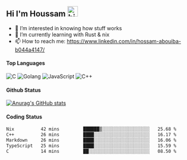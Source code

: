 ## Hi I'm Houssam <img src="https://user-images.githubusercontent.com/1303154/88677602-1635ba80-d120-11ea-84d8-d263ba5fc3c0.gif" width="28px" alt="hi">

- 👀 I’m interested in knowing how stuff works
- 🔭 I’m currently learning with Rust & nix
- 📫 How to reach me: https://www.linkedin.com/in/hossam-abouiba-b044a4147/

#### Top Languages

![C](https://img.shields.io/badge/c-%2300599C.svg?style=for-the-badge&logo=c&logoColor=white)
![Golang](https://img.shields.io/badge/go-blue?style=for-the-badge&logo=Goland)
![JavaScript](https://img.shields.io/badge/javascript-%23323330.svg?style=for-the-badge&logo=javascript&logoColor=%23F7DF1E)
![C++](https://img.shields.io/badge/C%2B%2B-blue?style=for-the-badge&logo=C%2B%2B)


#### Github Status
[![Anurag's GitHub stats](https://github-readme-stats.vercel.app/api?username=0xhoussam&theme=tokyonight)](https://github.com/anuraghazra/github-readme-stats)

#### Coding Status
<!--START_SECTION:waka-->

```txt
Nix          42 mins         ██████▒░░░░░░░░░░░░░░░░░░   25.68 %
C++          26 mins         ████░░░░░░░░░░░░░░░░░░░░░   16.17 %
Markdown     26 mins         ████░░░░░░░░░░░░░░░░░░░░░   16.06 %
TypeScript   25 mins         ████░░░░░░░░░░░░░░░░░░░░░   15.59 %
C            14 mins         ██░░░░░░░░░░░░░░░░░░░░░░░   08.50 %
```

<!--END_SECTION:waka-->
